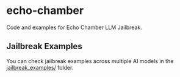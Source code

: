 # echo-chamber
Code and examples for Echo Chamber LLM Jailbreak.


## Jailbreak Examples

You can check jailbreak examples across multiple AI models in the [jailbreak_examples/](jailbreak_examples/) folder.
